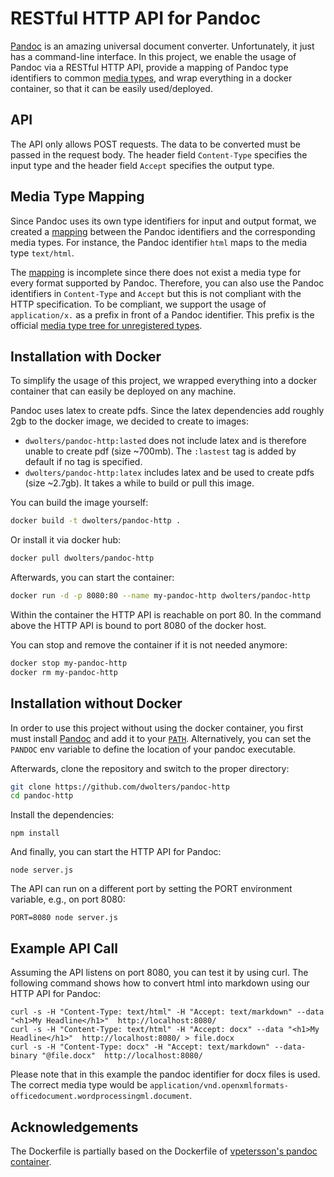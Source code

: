 RESTful HTTP API for Pandoc
===========================
[Pandoc](http://pandoc.org/) is an amazing universal document converter. Unfortunately, it
just has a command-line interface. In this project, we enable the usage of Pandoc via a RESTful HTTP API, 
provide a mapping of Pandoc type identifiers to common [media types](https://en.wikipedia.org/wiki/Media_type), 
and wrap everything in a docker container, so that it can be easily used/deployed.  

## API
The API only allows POST requests. The data to be converted must be 
passed in the request body. The header field `Content-Type` specifies
the input type and the header field `Accept` specifies the output type.
 
## Media Type Mapping
Since Pandoc uses its own type identifiers for input and output format, we
created a [mapping](media-types.json) between the Pandoc identifiers and
the corresponding media types. For instance, the Pandoc identifier `html` 
maps to the media type `text/html`.
 
The [mapping](media-types.json) is incomplete since there does not exist
a media type for every format supported by Pandoc. Therefore, you can
also use the Pandoc identifiers in `Content-Type` and `Accept` but this
is not compliant with the HTTP specification. To be compliant, we support 
the usage of `application/x.` as a prefix in front of a Pandoc identifier. 
This prefix is the official [media type tree for unregistered types](https://en.wikipedia.org/wiki/Media_type#Unregistered_x._tree).

## Installation with Docker
To simplify the usage of this project, we wrapped everything into a docker
container that can easily be deployed on any machine. 

Pandoc uses latex to create pdfs. Since the latex dependencies add roughly 
2gb to the docker image, we decided to create to images: 
- `dwolters/pandoc-http:lasted` does not include latex and is therefore unable to create pdf (size ~700mb). The `:lastest` tag is added by default if no tag is specified.
- `dwolters/pandoc-http:latex` includes latex and be used to create pdfs (size ~2.7gb). It takes a while to build or pull this image.

You can build the image yourself:
```sh
docker build -t dwolters/pandoc-http .
```

Or install it via docker hub:
```sh
docker pull dwolters/pandoc-http
```

Afterwards, you can start the container:
```sh
docker run -d -p 8080:80 --name my-pandoc-http dwolters/pandoc-http
```

Within the container the HTTP API is reachable on port 80. In the command 
above the HTTP API is bound to port 8080 of the docker host.  

You can stop and remove the container if it is not needed anymore:
```sh
docker stop my-pandoc-http
docker rm my-pandoc-http
```

## Installation without Docker
In order to use this project without using the docker container, you first
must install [Pandoc](http://pandoc.org/installing.html) and add it to your [`PATH`](https://en.wikipedia.org/wiki/PATH_(variable)). 
Alternatively, you can set the `PANDOC` env variable to define the location of your pandoc executable.

Afterwards, clone the repository and switch to the proper directory:
```sh
git clone https://github.com/dwolters/pandoc-http
cd pandoc-http
```

Install the dependencies:
```
npm install
```

And finally, you can start the HTTP API for Pandoc:
```
node server.js
```

The API can run on a different port by setting the PORT environment variable, e.g., on port 8080:
```
PORT=8080 node server.js
```

## Example API Call

Assuming the API listens on port 8080, you can test it by using curl. 
The following command shows how to convert html into markdown using our 
HTTP API for Pandoc:

```
curl -s -H "Content-Type: text/html" -H "Accept: text/markdown" --data "<h1>My Headline</h1>"  http://localhost:8080/
curl -s -H "Content-Type: text/html" -H "Accept: docx" --data "<h1>My Headline</h1>"  http://localhost:8080/ > file.docx
curl -s -H "Content-Type: docx" -H "Accept: text/markdown" --data-binary "@file.docx"  http://localhost:8080/
```

Please note that in this example the pandoc identifier for docx files is used. The correct media type would be `application/vnd.openxmlformats-officedocument.wordprocessingml.document`.

## Acknowledgements
The Dockerfile is partially based on the Dockerfile of [vpetersson's pandoc container](https://github.com/vpetersson/docker-pandoc).

